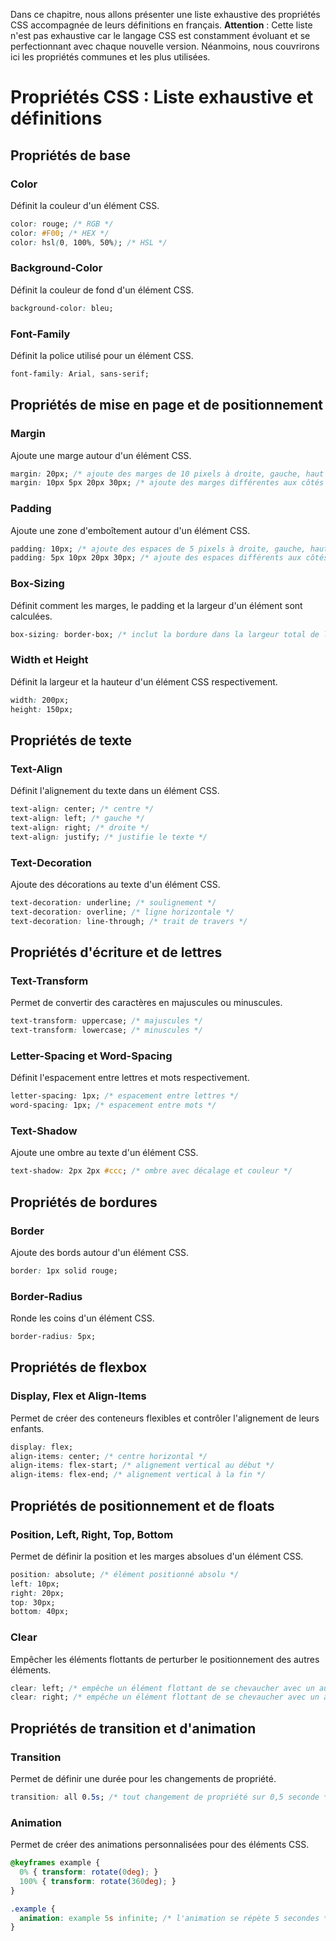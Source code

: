Dans ce chapitre, nous allons présenter une liste exhaustive des propriétés CSS accompagnée de leurs définitions en français.
**Attention** : Cette liste n'est pas exhaustive car le langage CSS est constamment évoluant et se perfectionnant avec chaque nouvelle version. Néanmoins, nous couvrirons ici les propriétés communes et les plus utilisées.
# Propriétés CSS : Liste exhaustive et définitions
## Propriétés de base
### Color
Définit la couleur d'un élément CSS.
```css
color: rouge; /* RGB */
color: #F00; /* HEX */
color: hsl(0, 100%, 50%); /* HSL */
```
### Background-Color
Définit la couleur de fond d'un élément CSS.
```css
background-color: bleu;
```
### Font-Family
Définit la police utilisé pour un élément CSS.
```css
font-family: Arial, sans-serif;
```
## Propriétés de mise en page et de positionnement
### Margin
Ajoute une marge autour d'un élément CSS.
```css
margin: 20px; /* ajoute des marges de 10 pixels à droite, gauche, haut et bas */
margin: 10px 5px 20px 30px; /* ajoute des marges différentes aux côtés */
```
### Padding
Ajoute une zone d'emboîtement autour d'un élément CSS.
```css
padding: 10px; /* ajoute des espaces de 5 pixels à droite, gauche, haut et bas */
padding: 5px 10px 20px 30px; /* ajoute des espaces différents aux côtés */
```
### Box-Sizing
Définit comment les marges, le padding et la largeur d'un élément sont calculées.
```css
box-sizing: border-box; /* inclut la bordure dans la largeur total de l'élément */
```
### Width et Height
Définit la largeur et la hauteur d'un élément CSS respectivement.
```css
width: 200px;
height: 150px;
```
## Propriétés de texte
### Text-Align
Définit l'alignement du texte dans un élément CSS.
```css
text-align: center; /* centre */
text-align: left; /* gauche */
text-align: right; /* droite */
text-align: justify; /* justifie le texte */
```
### Text-Decoration
Ajoute des décorations au texte d'un élément CSS.
```css
text-decoration: underline; /* soulignement */
text-decoration: overline; /* ligne horizontale */
text-decoration: line-through; /* trait de travers */
```
## Propriétés d'écriture et de lettres
### Text-Transform
Permet de convertir des caractères en majuscules ou minuscules.
```css
text-transform: uppercase; /* majuscules */
text-transform: lowercase; /* minuscules */
```
### Letter-Spacing et Word-Spacing
Définit l'espacement entre lettres et mots respectivement.
```css
letter-spacing: 1px; /* espacement entre lettres */
word-spacing: 1px; /* espacement entre mots */
```
### Text-Shadow
Ajoute une ombre au texte d'un élément CSS.
```css
text-shadow: 2px 2px #ccc; /* ombre avec décalage et couleur */
```
## Propriétés de bordures
### Border
Ajoute des bords autour d'un élément CSS.
```css
border: 1px solid rouge;
```
### Border-Radius
Ronde les coins d'un élément CSS.
```css
border-radius: 5px;
```
## Propriétés de flexbox
### Display, Flex et Align-Items
Permet de créer des conteneurs flexibles et contrôler l'alignement de leurs enfants.
```css
display: flex;
align-items: center; /* centre horizontal */
align-items: flex-start; /* alignement vertical au début */
align-items: flex-end; /* alignement vertical à la fin */
```
## Propriétés de positionnement et de floats
### Position, Left, Right, Top, Bottom
Permet de définir la position et les marges absolues d'un élément CSS.
```css
position: absolute; /* élément positionné absolu */
left: 10px;
right: 20px;
top: 30px;
bottom: 40px;
```
### Clear
Empêcher les éléments flottants de perturber le positionnement des autres éléments.
```css
clear: left; /* empêche un élément flottant de se chevaucher avec un autre à sa gauche */
clear: right; /* empêche un élément flottant de se chevaucher avec un autre à sa droite */
```
## Propriétés de transition et d'animation
### Transition
Permet de définir une durée pour les changements de propriété.
```css
transition: all 0.5s; /* tout changement de propriété sur 0,5 seconde */
```
### Animation
Permet de créer des animations personnalisées pour des éléments CSS.
```css
@keyframes example {
  0% { transform: rotate(0deg); }
  100% { transform: rotate(360deg); }
}

.example {
  animation: example 5s infinite; /* l'animation se répète 5 secondes */
}
```